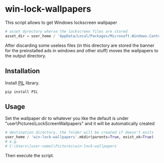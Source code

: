 # win-lock-wallpapers

This script allows to get Windows lockscreen wallpaper

```python
# asset dyrectory wherse the lockscreen files are stored 
asset_dir = user_home / 'AppData/Local/Packages/Microsoft.Windows.ContentDeliveryManager_cw5n1h2txyewy/LocalState/Assets'
```

After discarding some useless files (in this directory are stored the banner for the preinstalled ads in windows and other stuff) moves the wallpapers to the output directory.

## Installation 

Install [PIL](https://pypi.org/project/pillow/) library.

```
pip install PIL
```

## Usage

Set the wallpaper dir to whatever you like the default is under "user\Pictures\LockScreenWallpapers" and it will be automatically created

```python
# destination directory, the folder will be created if doesn't exits
user_home / 'win-lock-wallpapers'.mkdir(parents=True, exist_ok=True)
# e.g.
# C:\Users\[user-name]\Pictures\win-lock-wallpapers
```
Then execute the script.
